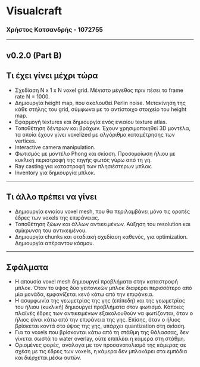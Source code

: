# Visualcraft
### Χρήστος Κατσανδρής - 1072755

---

## v0.2.0 (Part B)

## Τι έχει γίνει μέχρι τώρα

- Σχεδίαση N x 1 x N voxel grid. Μέγιστο μέγεθος πριν πέσει το frame rate N = 1000.
- Δημιουργία height map, που ακολουθεί Perlin noise. Μετακίνηση της κάθε στήλης του grid, σύμφωνα με το αντίστοιχο στοιχείο του height map.
- Εφαρμογή textures και δημιουργία ενός ενιαίου texture atlas.
- Τοποθέτηση δέντρων και βράχων. Έχουν χρησιμοποιηθεί 3D μοντέλα, τα οποία έχουν γίνει voxelized με αλγόριθμο καταμέτρησης των vertices.
- Interactive camera manipulation.
- Φωτισμός με μοντέλο Phong και σκίαση. Προσομοίωση ήλιου με κυκλική περιστροφή της πηγής φωτός γύρω από τη γη.
- Ray casting για καταστροφή των πλησιέστερων μπλοκ.
- Inventory για δημιουργία μπλοκ.

---

## Τι άλλο πρέπει να γίνει

- Δημιουργία ενιαίου voxel mesh, που θα περιλαμβάνει μόνο τις ορατές έδρες των voxels της επιφάνειας.
- Τοποθέτηση ζώων και άλλων αντικειμένων. Αύξηση του resolution και σμίκρυνση του αντικειμένου.
- Δημιουργία chunks και σταδιακή σχεδίαση καθενός, για optimization. Δημιουργία απέραντου κόσμου.

---

## Σφάλματα

- Η απουσία voxel mesh δημιουργεί προβλήματα στην καταστροφή μπλοκ. Όταν το ύψος δύο γειτονικών μπλοκ διαφέρει περισσότερο από μία μονάδα, εμφανίζεται κενό κάτω από την επιφάνεια.
- Η ασυμφωνία της γεωμετρίας της γης (επίπεδη) και της γεωμετρίας του ήλιου (κυκλική) δημιουργεί προβλήματα στον φωτισμό. Κάποιες πλαϊνές έδρες των αντικειμένων εξακολουθούν να φωτίζονται, όταν ο ήλιος είναι κάτω από την επιφάνεια της γης. Επίσης, όταν ο ήλιος βρίσκεται κοντά στο ύψος της γης, υπάρχει quantization στη σκίαση.
- Για τα voxels που βρίσκονται κάτω από τη στάθμη της θάλασσας, δεν γίνεται σωστά το water overlay, ούτε επιπλέει η κάμερα στη στάθμη.
- Ορισμένες φορές, ανάλογα με τον προσανατολισμό της κάμερας σε σχέση με τις έδρες των voxels, η κάμερα δεν μπλοκάρει στα εμπόδια και διέρχεται μέσω αυτών.